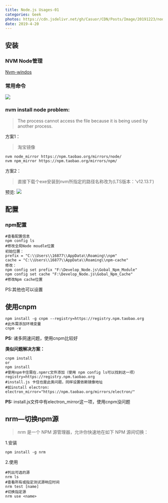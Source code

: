 ```yaml
---
title: Node.js Usages-01
categories: Geek
photos: https://cdn.jsdelivr.net/gh/Casuor/CDN/Posts/Image/20191223/nodejs.png
date: 2019-4-20
---
```

## 安装
### NVM Node管理
[Nvm-windos](https://github.com/coreybutler/nvm-windows)

### 常用命令
![](https://cdn.jsdelivr.net/gh/Casuor/CDN/Posts/Image/20191223/carbon.svg)

### nvm install node problem:

>The process cannot access the file because it is being used by another process.

方案1：
>淘宝镜像

    nvm node_mirror https://npm.taobao.org/mirrors/node/
    nvm npm_mirror https://npm.taobao.org/mirrors/npm/ 


方案2：
>直接下载个exe安装到nvm所指定的路径名称改为(LTS版本：'v12.13.1')

预览:
![](https://cdn.jsdelivr.net/gh/Casuor/CDN/Posts/Image/20191223/nvm_install.png)

## 配置

### npm配置

    #查看配置信息
    npm config ls
    #修改全局Node moudle位置
    初始位置：
    prefix = "C:\\Users\\16877\\AppData\\Roaming\\npm"
    cache = "C:\\Users\\16877\\AppData\\Roaming\\npm-cache"
    修改：
    npm config set prefix "F:\Develop_Node.js\Gobal_Npm_Module"
    npm config set cache "F:\Develop_Node.js\Gobal_Npm_Cache"
    #修改Npm cache位置

PS:其他也可以设置


## 使用cnpm

    npm install -g cnpm --registry=https://registry.npm.taobao.org
    #此外需添加环境变量
    cnpm -v

**PS:**
诸多网速问题，使用cnpm比较好

**类似问题解决方案：**

    cnpm install 
    or 
    npm install
    #使用npm卡住需在.npmrc文件添加（使用 npm config ls可以找到这一项）
    registry=https://registry.npm.taobao.org
    #install.js 卡住也是此类问题，同样设置依赖镜像地址
    #如install electron:
    electron_mirror="https://npm.taobao.org/mirrors/electron/"
**PS:**
install.js文件中有electron_mirror这一项，使用cnpm没问题


## nrm—切换npm源
>nrm 是一个 NPM 源管理器，允许你快速地在如下 NPM 源间切换：

1.安装

    npm install -g nrm

2.使用

    #列出可选的源
    nrm ls
    #查看所有或指定测试源响应时间
    nrm test [name]
    #切换指定源
    nrm use <name>
